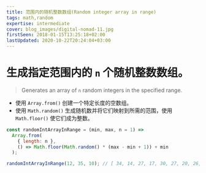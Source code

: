 ```yaml
---
title: 范围内的随机整数数组(Random integer array in range)
tags: math,random
expertise: intermediate
cover: blog_images/digital-nomad-11.jpg
firstSeen: 2018-01-15T13:25:18+02:00
lastUpdated: 2020-10-22T20:24:04+03:00
---
```


# 生成指定范围内的 `n` 个随机整数数组。
> Generates an array of `n` random integers in the specified range.

- 使用 `Array.from()` 创建一个特定长度的空数组。
- 使用 `Math.random()` 生成随机数并将它们映射到所需的范围，使用 `Math.floor()` 使它们成为整数。

```js
const randomIntArrayInRange = (min, max, n = 1) =>
  Array.from(
    { length: n },
    () => Math.floor(Math.random() * (max - min + 1)) + min
  );
```

```js
randomIntArrayInRange(12, 35, 10); // [ 34, 14, 27, 17, 30, 27, 20, 26, 21, 14 ]
```
